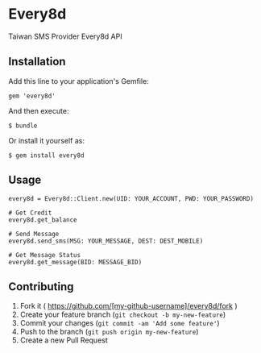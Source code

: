 # Every8d

Taiwan SMS Provider Every8d API

## Installation

Add this line to your application's Gemfile:

    gem 'every8d'

And then execute:

    $ bundle

Or install it yourself as:

    $ gem install every8d

## Usage

    every8d = Every8d::Client.new(UID: YOUR_ACCOUNT, PWD: YOUR_PASSWORD)

    # Get Credit
    every8d.get_balance

    # Send Message
    every8d.send_sms(MSG: YOUR_MESSAGE, DEST: DEST_MOBILE)

    # Get Message Status
    every8d.get_message(BID: MESSAGE_BID)

## Contributing

1. Fork it ( https://github.com/[my-github-username]/every8d/fork )
2. Create your feature branch (`git checkout -b my-new-feature`)
3. Commit your changes (`git commit -am 'Add some feature'`)
4. Push to the branch (`git push origin my-new-feature`)
5. Create a new Pull Request
